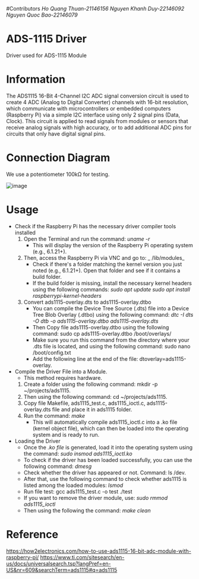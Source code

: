 #Contributors
_Ho Quang Thuan-21146156_
_Nguyen Khanh Duy-22146092_
_Nguyen Quoc Bao-22146079_
# ADS-1115 Driver
Driver used for ADS-1115 Module
# Information 
The ADS1115 16-Bit 4-Channel I2C ADC signal conversion circuit is used to create 4 ADC (Analog to Digital Converter) channels with 16-bit resolution, which communicate with microcontrollers or embedded computers (Raspberry Pi) via a simple I2C interface using only 2 signal pins (Data, Clock). This circuit is applied to read signals from modules or sensors that receive analog signals with high accuracy, or to add additional ADC pins for circuits that only have digital signal pins.
# Connection Diagram
We use a potentiometer 100kΩ for testing.

![image](https://github.com/user-attachments/assets/6a32c212-bdd7-445a-8294-f3ec2c493e12)
# Usage
* Check if the Raspberry Pi has the necessary driver compiler tools installed
  1. Open the Terminal and run the command:
          _uname -r_
     * This will display the version of the Raspberry Pi operating system (e.g., 6.1.21+).
  2. Then, access the Raspberry Pi via VNC and go to:
        _ /lib/modules_
     * Check if there's a folder matching the kernel version you just noted (e.g., 6.1.21+). Open that folder and see if it contains a build folder.
     * If the build folder is missing, install the necessary kernel headers using the following commands:
         _sudo apt update
         sudo apt install raspberrypi-kernel-headers_
  3. Convert ads1115-overlay.dts to ads1115-overlay.dtbo
     * You can compile the Device Tree Source (.dts) file into a Device Tree Blob Overlay (.dtbo) using the following command:
         _dtc -I dts -O dtb -o ads1115-overlay.dtbo ads1115-overlay.dts_
     * Then Copy file ads1115-overlay.dtbo using the following command: sudo cp ads1115-overlay.dtbo /boot/overlays/
     * Make sure you run this command from the directory where your .dts file is located, and using the following command:
        sudo nano /boot/config.txt
     * Add the following line at the end of the file: dtoverlay=ads1115-overlay.
* Compile the Driver File into a Module.
  * This method requires hardware.
  1. Create a folder using the following command: mkdir -p ~/projects/ads1115.
  2. Then using the following command: cd ~/projects/ads1115.
  3. Copy file Makefile, ads1115_test.c, ads1115_ioctl.c, ads1115-overlay.dts file and place it in ads1115 folder.
  4. Run the command:
      _make_
     * This will automatically compile ads1115_ioctl.c into a .ko file (kernel object file), which can then be loaded into the operating system and is ready to run.
* Loading the Driver
     * Once the _.ko file_ is generated, load it into the operating system using the command:
          _sudo insmod ads1115_ioctl.ko_
     * To check if the driver has been loaded successfully, you can use the following command:
          _dmesg_
     * Check whether the driver has appeared or not. Command: ls /dev.
     * After that, use the following command to check whether ads1115 is listed among the loaded modules:
          _lsmod_
     * Run file test:
         gcc ads1115_test.c -o test
         ./test
     * If you want to remove the driver module, use:
          _sudo rmmod ads1115_ioctl_
     * Then using the following the command: _make clean_
     
 # Reference
  https://how2electronics.com/how-to-use-ads1115-16-bit-adc-module-with-raspberry-pi/
  https://www.ti.com/sitesearch/en-us/docs/universalsearch.tsp?langPref=en-US&nr=609&searchTerm=ads1115#q=ads1115
  



     
